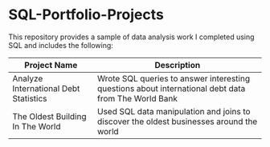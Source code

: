 # SQL-Portfolio-Projects
This repository provides a sample of data analysis work I completed using SQL and includes the following:

Project Name  | Description
------------- | -------------
Analyze International Debt Statistics  | Wrote SQL queries to answer interesting questions about international debt data from The World Bank
The Oldest Building In The World  | Used SQL data manipulation and joins to discover the oldest businesses around the world


